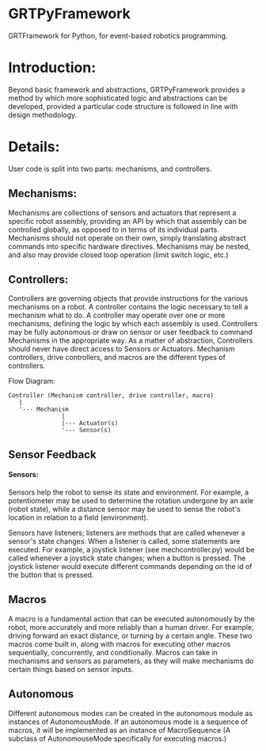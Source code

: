 GRTPyFramework
==============

GRTFramework for Python, for event-based robotics programming.

Introduction:
=============

Beyond basic framework and abstractions, GRTPyFramework provides a method by which more sophisticated logic and
abstractions can be developed, provided a particular code structure is followed in line with design methodology.

Details:
========

User code is split into two parts: mechanisms, and controllers.

Mechanisms:
-----------

Mechanisms are collections of sensors and actuators that represent a specific robot assembly, providing an API by which
that assembly can be controlled globally, as opposed to in terms of its individual parts. Mechanisms should not operate
on their own, simply translating abstract commands into specific hardware directives. Mechanisms may be nested, and also
may provide closed loop operation (limit switch logic, etc.)

Controllers:
------------

Controllers are governing objects that provide instructions for the various mechanisms on a robot. A controller contains
the logic necessary to tell a mechanism what to do. A controller may operate over one or more mechanisms,
defining the logic by which each assembly is used. Controllers may be fully autonomous or draw on sensor or user
feedback to command Mechanisms in the appropriate way. As a matter of abstraction, Controllers should never have direct
access to Sensors or Actuators. Mechanism controllers, drive controllers, and macros are the different types of
controllers.

Flow Diagram:

    Controller (Mechanism controller, drive controller, macro)
       |
       '--- Mechanism
                   |
                   |--- Actuator(s)
                   '--- Sensor(s)

Sensor Feedback
---------------

#### Sensors:

Sensors help the robot to sense its state and environment. For example, a potentiometer may be used to determine the
rotation undergone by an axle (robot state), while a distance sensor may be used to sense the robot's location in
relation to a field (environment).

Sensors have listeners; listeners are methods that are called whenever a sensor's state changes. When a listener is
called, some statements are executed. For example, a joystick listener (see mechcontroller.py) would be called whenever
a joystick state changes; when a button is pressed. The joystick listener would execute different commands depending on
the id of the button that is pressed.


Macros
------
A macro is a fundamental action that can be executed autonomously by the robot, more accurately and more reliably than
a human driver. For example, driving forward an exact distance, or turning by a certain angle. These two macros come
built in, along with macros for executing other macros sequentially, concurrently, and conditionally. Macros can take in
mechanisms and sensors as parameters, as they will make mechanisms do certain things based on sensor inputs.

Autonomous
----------
Different autonomous modes can be created in the autonomous module as instances of AutonomousMode. If an autonomous mode
is a sequence of macros, it will be implemented as an instance of MacroSequence (A subclass of AutonomouseMode
specifically for executing macros.)